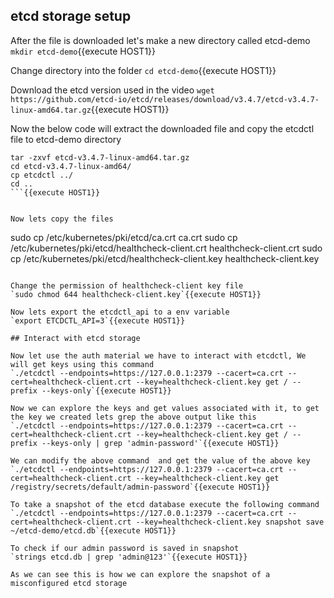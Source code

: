 ## etcd storage setup

After the file is downloaded let's make a new directory called etcd-demo
`mkdir etcd-demo`{{execute HOST1}}

Change directory into the folder
`cd etcd-demo`{{execute HOST1}}

Download the etcd version used in the video 
`wget https://github.com/etcd-io/etcd/releases/download/v3.4.7/etcd-v3.4.7-linux-amd64.tar.gz`{{execute HOST1}}

Now the below code will extract the downloaded file and copy the etcdctl file to etcd-demo directory 
```
tar -zxvf etcd-v3.4.7-linux-amd64.tar.gz
cd etcd-v3.4.7-linux-amd64/
cp etcdctl ../
cd ..
```{{execute HOST1}}


Now lets copy the files
```
sudo cp /etc/kubernetes/pki/etcd/ca.crt ca.crt
sudo cp /etc/kubernetes/pki/etcd/healthcheck-client.crt healthcheck-client.crt
sudo cp /etc/kubernetes/pki/etcd/healthcheck-client.key healthcheck-client.key
```{{execute HOST1}}

Change the permission of healthcheck-client key file
`sudo chmod 644 healthcheck-client.key`{{execute HOST1}}

Now lets export the etcdctl_api to a env variable
`export ETCDCTL_API=3`{{execute HOST1}}

## Interact with etcd storage 

Now let use the auth material we have to interact with etcdctl, We will get keys using this command
`./etcdctl --endpoints=https://127.0.0.1:2379 --cacert=ca.crt --cert=healthcheck-client.crt --key=healthcheck-client.key get / --prefix --keys-only`{{execute HOST1}}

Now we can explore the keys and get values associated with it, to get the key we created lets grep the above output like this
`./etcdctl --endpoints=https://127.0.0.1:2379 --cacert=ca.crt --cert=healthcheck-client.crt --key=healthcheck-client.key get / --prefix --keys-only | grep 'admin-password'`{{execute HOST1}}

We can modify the above command  and get the value of the above key
`./etcdctl --endpoints=https://127.0.0.1:2379 --cacert=ca.crt --cert=healthcheck-client.crt --key=healthcheck-client.key get /registry/secrets/default/admin-password`{{execute HOST1}}

To take a snapshot of the etcd database execute the following command
`./etcdctl --endpoints=https://127.0.0.1:2379 --cacert=ca.crt --cert=healthcheck-client.crt --key=healthcheck-client.key snapshot save ~/etcd-demo/etcd.db`{{execute HOST1}}

To check if our admin password is saved in snapshot 
`strings etcd.db | grep 'admin@123'`{{execute HOST1}}

As we can see this is how we can explore the snapshot of a misconfigured etcd storage